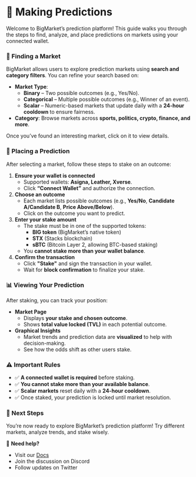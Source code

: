 # 📘 Making Predictions

Welcome to BigMarket’s prediction platform! This guide walks you through the steps to find, analyze, and place predictions on markets using your connected wallet.

### 🔎 Finding a Market

BigMarket allows users to explore prediction markets using **search and category filters**. You can refine your search based on:

* **Market Type**:
  * **Binary** – Two possible outcomes (e.g., Yes/No).
  * **Categorical** – Multiple possible outcomes (e.g., Winner of an event).
  * **Scalar** – Numeric-based markets that update daily with a **24-hour cooldown** to ensure fairness.
* **Category**: Browse markets across **sports, politics, crypto, finance, and more**.

Once you’ve found an interesting market, click on it to view details.

### 🎯 Placing a Prediction

After selecting a market, follow these steps to stake on an outcome:

1. **Ensure your wallet is connected**
   * Supported wallets: **Asigna, Leather, Xverse**.
   * Click **“Connect Wallet”** and authorize the connection.
2. **Choose an outcome**
   * Each market lists possible outcomes (e.g., **Yes/No**, **Candidate A/Candidate B**, **Price Above/Below**).
   * Click on the outcome you want to predict.
3. **Enter your stake amount**
   * The stake must be in one of the supported tokens:
     * **BIG token** (BigMarket’s native token)
     * **STX** (Stacks blockchain)
     * **sBTC** (Bitcoin Layer 2, allowing BTC-based staking)
   * You **cannot stake more than your wallet balance**.
4. **Confirm the transaction**
   * Click **"Stake"** and sign the transaction in your wallet.
   * Wait for **block confirmation** to finalize your stake.

### 📊 Viewing Your Prediction

After staking, you can track your position:

* **Market Page**
  * Displays **your stake and chosen outcome**.
  * Shows **total value locked (TVL)** in each potential outcome.
* **Graphical Insights**
  * Market trends and prediction data are **visualized** to help with decision-making.
  * See how the odds shift as other users stake.

### ⚠️ Important Rules

* ✅ **A connected wallet is required** before staking.
* ✅ **You cannot stake more than your available balance**.
* ✅ **Scalar markets** reset daily with a **24-hour cooldown**.
* ✅ Once staked, your prediction is locked until market resolution.

### 🎉 Next Steps

You’re now ready to explore BigMarket’s prediction platform! Try different markets, analyze trends, and stake wisely.

📢 **Need help?**

* Visit our [Docs](https://big-market-dao.gitbook.io/big-market-dao-docs)
* Join the discussion on Discord
* Follow updates on Twitter
